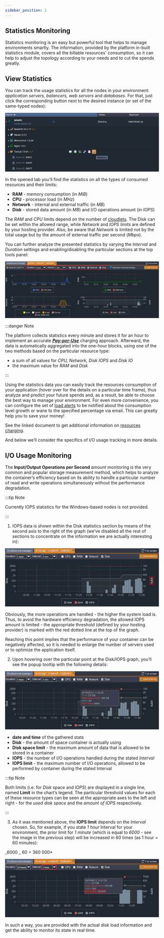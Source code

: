```yaml
---
sidebar_position: 2
---
```


## Statistics Monitoring

Statistics monitoring is an easy but powerful tool that helps to manage environments smartly. The information, provided by the platform in-built statistics module, covers all the billable resources' consumption, so it can help to adjust the topology according to your needs and to cut the spends greatly.

## View Statistics

You can track the usage statistics for all the nodes in your environment: _application servers, balancers, web servers_ and _databases_. For that, just click the corresponding button next to the desired instance (or set of the same-typed nodes):

<div style={{
    display:'flex',
    justifyContent: 'center',
    margin: '0 0 1rem 0'
}}>

![Locale Dropdown](./img/Statistics/env.png)

</div>

In the opened tab you’ll find the statistics on all the types of consumed resources and their limits:

- **RAM** - memory consumption (in _MiB_)
- **CPU** - processor load (in _MHz_)
- **Network** - internal and external traffic (in _MB_)
- **Disk** - stored data amount (in _MB_) and I/O operations amount (in _IOPS_)

The _RAM_ and _CPU_ limits depend on the number of [cloudlets](https://cloudmydc.com/). The Disk can be set within the allowed range, while _Network_ and _IOPS limits_ are defined by your hosting provider. Also, be aware that _Network_ is limited not by the total usage but by the amount of external traffic per second (_Mbps_).

You can further analyze the presented statistics by varying the _Interval_ and _Duration_ settings and enabling/disabling the particular sections at the top tools panel:

<div style={{
    display:'flex',
    justifyContent: 'center',
    margin: '0 0 1rem 0'
}}>

![Locale Dropdown](./img/Statistics/statistics.png)

</div>

:::danger Note

The platform collects statistics every minute and stores it for an hour to implement an accurate [**_Pay-per-Use_**](https://cloudmydc.com/) charging approach. Afterward, the data is automatically aggregated into the one-hour blocks, using one of the two methods based on the particular resource type:

- a sum of all values for _CPU, Network, Disk IOPS_ and _Disk IO_
- the maximum value for _RAM_ and _Disk_

:::

Using the statistics data you can easily track the resources consumption of your application (hover over for the details on a particular time frame), thus analyze and predict your future spends and, as a result, be able to choose the best way to manage your environment. For even more convenience, you can configure the set of [load alerts](https://cloudmydc.com/) to be notified about the consumption level growth or wane to the specified percentage via email. This can greatly help you to save your money!

See the linked document to get additional information on [resources charging](https://cloudmydc.com/).

And below we’ll consider the specifics of I/O usage tracking in more details.

## I/O Usage Monitoring

The **Input/Output Operations per Second** amount monitoring is the very common and popular storage measurement method, which helps to analyze the container’s efficiency based on its ability to handle a particular number of read and write operations simultaneously without the performance degradation.

:::tip Note

Currently IOPS statistics for the Windows-based nodes is not provided.

:::

1. IOPS data is shown within the Disk statistics section by means of the second axis to the right of the graph (we’ve disabled all the rest of sections to concentrate on the information we are actually interesting in):

<div style={{
    display:'flex',
    justifyContent: 'center',
    margin: '0 0 1rem 0'
}}>

![Locale Dropdown](./img/Statistics/disk-1.png)

</div>

Obviously, the more operations are handled - the higher the system load is. Thus, to avoid the hardware efficiency degradation, the allowed IOPS amount is limited - the appropriate threshold (defined by your hosting provider) is marked with the red dotted line at the top of the graph.

Reaching this point implies that the performance of your container can be negatively affected, so it is needed to enlarge the number of servers used or to optimize the application itself.

2. Upon hovering over the particular point at the Disk/IOPS graph, you’ll see the popup tooltip with the following details:

<div style={{
    display:'flex',
    justifyContent: 'center',
    margin: '0 0 1rem 0'
}}>

![Locale Dropdown](./img/Statistics/disk-2.png)

</div>

- **date and time** of the gathered stats
- **Disk** - the amount of space container is actually using
- **Disk space limit** - the maximum amount of data that is allowed to be stored in a container
- **IOPS** - the number of I/O operations handled during the stated _Interval_
- **IOPS limit** - the maximum number of I/O operations, allowed to be performed by container during the stated Interval

:::tip Note

Both limits (i.e. for _Disk_ space and _IOPS_) are displayed in a single line, named **Limit** in the chart’s legend. The particular threshold values for each of these resource types can be seen at the appropriate axes to the left and right - for the _used disk space_ and the _amount of IOPS_ respectively.

:::

3. As it was mentioned above, the **IOPS limit** depends on the _Interval_ chosen. So, for example, if you state _1 hour_ Interval for your environment, the prior limit for _1 minute_ (which is equal to _6000_ - see the image in the previous step) will be increased in 60 times (as 1 hour = 60 minutes):

_6000 _ 60 = 360 000\*

<div style={{
    display:'flex',
    justifyContent: 'center',
    margin: '0 0 1rem 0'
}}>

![Locale Dropdown](./img/Statistics/disk-3.png)

</div>

In such a way, you are provided with the actual disk load information and get the ability to monitor its state in real time.
